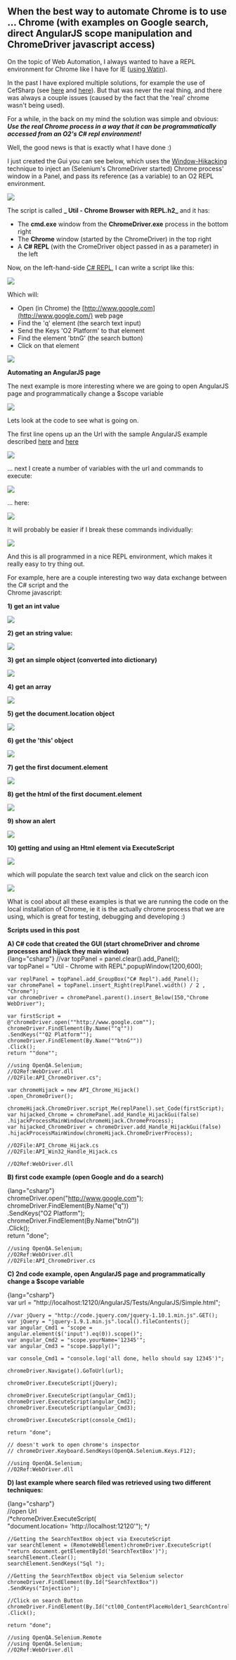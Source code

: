 ## When the best way to automate Chrome is to use ... Chrome (with examples on Google search, direct AngularJS scope manipulation and ChromeDriver javascript access)

On the topic of Web Automation, I always wanted to have a REPL environment for Chrome like I have for IE ([using Watin](http://o2platform.wordpress.com/category/ie-automation/watin/)).

In the past I have explored multiple solutions, for example the use of CefSharp (see [here](http://blog.diniscruz.com/2012/05/running-chome-inside-o2.html) and [here](http://blog.diniscruz.com/2012/05/video-installing-and-running-cefsharp-c.html)). But that was never the real thing, and there was always a couple issues (caused by the fact that the 'real' chrome wasn't being used).

For a while, in the back on my mind the solution was simple and obvious: **_Use the real Chrome process in a way that it can be programmatically accessed from an O2's C# repl environment!_**

Well, the good news is that is exactly what I have done :)

I just created the Gui you can see below, which uses the [Window-Hikacking](http://blog.diniscruz.com/search/label/WinAPI) technique to inject an (Selenium's ChromeDriver started) Chrome process' window in a Panel, and pass its reference (as a variable) to an O2 REPL environment.


![](images/image_thumb1.png)

The script is called **_ Util - Chrome Browser with REPL.h2_** and it has:  

  * The **cmd.exe** window from the **ChromeDriver.exe** process in the bottom right
  * The **Chrome** window (started by the ChromeDriver) in the top right
  * A **C# REPL** (with the CromeDriver object passed in as a parameter) in the left

Now, on the left-hand-side [C# REPL](http://blog.diniscruz.com/p/c-repl-script-environment.html),  I can write a script like this:

![](images/image_thumb5.png)

Which will:  

  * Open (in Chrome) the [http://www.google.com](http://www.google.com/) web page
  * Find the 'q' element (the search text input)
  * Send the Keys 'O2 Platform' to that element
  * Find the element 'btnG' (the search button)
  * Click on that element

![](images/image_thumb6.png)

**Automating an AngularJS page**  

The next example is more interesting where we are going to open AngularJS page and programmatically change a $scope variable

![](images/image_thumb7.png)

Lets look at the code to see what is going on.

The first line opens up an the Url with the sample AngularJS example described [here](http://blog.diniscruz.com/2013/06/a-small-angularjs-jasmine-test-executed.html) and [here](http://blog.diniscruz.com/2013/06/adding-karmajs-support-to-webstorm-and.html)

![](images/image_thumb8.png)

... next I create a number of variables with the url and commands to execute:

![](images/image_thumb9.png)

... here:

![](images/image_thumb10.png)

It will probably be easier if I break these commands individually:

![](images/image_thumb12.png)

And this is all programmed in a nice REPL environment, which makes it really easy to try thing out.

For example, here are a couple interesting two way data exchange between the C# script and the  
Chrome javascript:

**1) get an int value**  

![](images/image_thumb13.png)

**2) get an string value:**

![](images/image_thumb14.png)

**3) get an simple object (converted into dictionary)**  

![](images/image_thumb18.png)

**4) get an array**  

![](images/image_thumb19.png)

**5) get the document.location object**  

![](images/image_thumb20.png)

**6) get the 'this' object**  

![](images/image_thumb21.png)

**7) get the first document.element**  

![](images/image_thumb24.png)

**8) get the html of the first document.element**  

![](images/image_thumb25.png)

**9) show an alert**  

![](images/image_thumb26.png)

**10) getting and using an Html element via ExecuteScript**  

![](images/image_thumb27.png)

which will populate the search text value and click on the search icon

![](images/image_thumb28.png)

What is cool about all these examples is that we are running the code on the local installation of Chrome, ie it is the actually chrome process that we are using, which is great for testing, debugging and developing :)


**Scripts used in this post**

**A) C# code that created the GUI (start chromeDriver and chrome processes and hijack they main window)**  
{lang="csharp"}
    //var topPanel      = panel.clear().add_Panel();   
    var topPanel = "Util - Chrome with REPL".popupWindow(1200,600);

    var replPanel = topPanel.add_GroupBox("C# Repl").add_Panel();  
    var chromePanel = topPanel.insert_Right(replPanel.width() / 2 , "Chrome");  
    var chromeDriver = chromePanel.parent().insert_Below(150,"Chrome WebDriver");

    var firstScript =   
    @"chromeDriver.open(""http://www.google.com"");  
    chromeDriver.FindElement(By.Name(""q""))  
    .SendKeys(""O2 Platform"");  
    chromeDriver.FindElement(By.Name(""btnG""))  
    .Click();  
    return ""done"";

    //using OpenQA.Selenium;  
    //O2Ref:WebDriver.dll  
    //O2File:API_ChromeDriver.cs";

    var chromeHijack = new API_Chrome_Hijack()  
    .open_ChromeDriver();

    chromeHijack.ChromeDriver.script_Me(replPanel).set_Code(firstScript);   
    var hijacked_Chrome = chromePanel.add_Handle_HijackGui(false)   
    .hijackProcessMainWindow(chromeHijack.ChromeProcess);  
    var hijacked_ChromeDriver = chromeDriver.add_Handle_HijackGui(false)   
    .hijackProcessMainWindow(chromeHijack.ChromeDriverProcess);

    //O2File:API_Chrome_Hijack.cs  
    //O2File:API_Win32_Handle_Hijack.cs

    //O2Ref:WebDriver.dll  

**B) first code example (open Google and do a search)**  

{lang="csharp"}    
    chromeDriver.open("http://www.google.com");  
    chromeDriver.FindElement(By.Name("q"))  
                .SendKeys("O2 Platform");  
    chromeDriver.FindElement(By.Name("btnG"))  
                .Click();  
    return "done";

    //using OpenQA.Selenium;  
    //O2Ref:WebDriver.dll  
    //O2File:API_ChromeDriver.cs  

**C) 2nd code example, open AngularJS page and programmatically change a $scope variable**  

{lang="csharp"}    
    var url          = "http://localhost:12120/AngularJS/Tests/AngularJS/Simple.html";

    //var jQuery = "http://code.jquery.com/jquery-1.10.1.min.js".GET();  
    var jQuery = "jquery-1.9.1.min.js".local().fileContents();  
    var angular_Cmd1 = "scope = angular.element($('input').eq(0)).scope()";  
    var angular_Cmd2 = "scope.yourName='12345'";  
    var angular_Cmd3 = "scope.$apply()";

    var console_Cmd1 = "console.log('all done, hello should say 12345')";

    chromeDriver.Navigate().GoToUrl(url);

    chromeDriver.ExecuteScript(jQuery);

    chromeDriver.ExecuteScript(angular_Cmd1);  
    chromeDriver.ExecuteScript(angular_Cmd2);  
    chromeDriver.ExecuteScript(angular_Cmd3);

    chromeDriver.ExecuteScript(console_Cmd1);

    return "done";

    // doesn't work to open chrome's inspector  
    // chromeDriver.Keyboard.SendKeys(OpenQA.Selenium.Keys.F12);

    //using OpenQA.Selenium;  
    //O2Ref:WebDriver.dll  


**D) last example where search filed was retrieved using two different techniques:**  

{lang="csharp"}    
    //open Url  
    /*chromeDriver.ExecuteScript(  
         "document.location= 'http://localhost:12120'"); */

    //Getting the SearchTextBox object via ExecuteScript  
    var searchElement = (RemoteWebElement)chromeDriver.ExecuteScript(  
    "return document.getElementById('SearchTextBox')");  
    searchElement.Clear();  
    searchElement.SendKeys("Sql ");

    //Getting the SearchTextBox object via Selenium selector  
    chromeDriver.FindElement(By.Id("SearchTextBox"))  
    .SendKeys("Injection");

    //Click on search Button  
    chromeDriver.FindElement(By.Id("ctl00_ContentPlaceHolder1_SearchControl1_SearchButton"))  
    .Click();

    return "done";

    //using OpenQA.Selenium.Remote  
    //using OpenQA.Selenium;  
    //O2Ref:WebDriver.dll  
